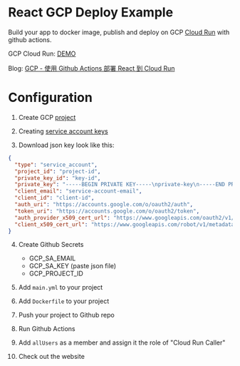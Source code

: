 # React GCP Deploy Example

Build your app to docker image, publish and deploy on GCP [Cloud Run](https://console.cloud.google.com/run) with github actions.

GCP Cloud Run: [DEMO](https://create-react-app-2w7qqxwz2q-uc.a.run.app/)

Blog: [GCP - 使用 Github Actions 部署 React 到 Cloud Run](https://dotblogs.com.tw/explooosion/2020/10/09/143330)

# Configuration

1. Create GCP [project](https://console.cloud.google.com/projectcreate)

2. Creating [service account keys](https://cloud.google.com/iam/docs/creating-managing-service-account-keys)

3. Download json key look like this:

```json
{
  "type": "service_account",
  "project_id": "project-id",
  "private_key_id": "key-id",
  "private_key": "-----BEGIN PRIVATE KEY-----\nprivate-key\n-----END PRIVATE KEY-----\n",
  "client_email": "service-account-email",
  "client_id": "client-id",
  "auth_uri": "https://accounts.google.com/o/oauth2/auth",
  "token_uri": "https://accounts.google.com/o/oauth2/token",
  "auth_provider_x509_cert_url": "https://www.googleapis.com/oauth2/v1/certs",
  "client_x509_cert_url": "https://www.googleapis.com/robot/v1/metadata/x509/service-account-email"
}
```

4. Create Github Secrets

    - GCP_SA_EMAIL
    - GCP_SA_KEY (paste json file)
    - GCP_PROJECT_ID

5. Add `main.yml` to your project

6. Add `Dockerfile` to your project

7. Push your project to Github repo

6. Run Github Actions

8. Add `allUsers` as a member and assign it the role of "Cloud Run Caller"

9. Check out the website
